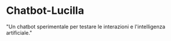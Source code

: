# Chatbot-Lucilla
"Un chatbot sperimentale per testare le interazioni e l'intelligenza artificiale."

